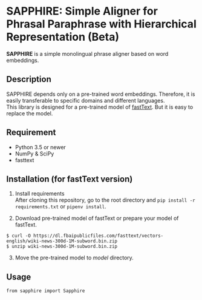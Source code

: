 # SAPPHIRE: Simple Aligner for Phrasal Paraphrase with Hierarchical Representation (Beta)

**SAPPHIRE** is a simple monolingual phrase aligner based on word embeddings.


## Description

SAPPHIRE depends only on a pre-trained word embeddings. 
Therefore, it is easily transferable to specific domains and different languages.  
This library is designed for a pre-trained model of [fastText](https://fasttext.cc/).
But it is easy to replace the model.


## Requirement
- Python 3.5 or newer
- NumPy & SciPy
- fasttext


## Installation (for fastText version)

1. Install requirements  
After cloning this repository, go to the root directory and `pip install -r requirements.txt` or `pipenv install`.

2. Download pre-trained model of fastText or prepare your model of fastText.
```
$ curl -O https://dl.fbaipublicfiles.com/fasttext/vectors-english/wiki-news-300d-1M-subword.bin.zip  
$ unzip wiki-news-300d-1M-subword.bin.zip
```

3. Move the pre-trained model to *model* directory.


## Usage
```
from sapphire import Sapphire
```

